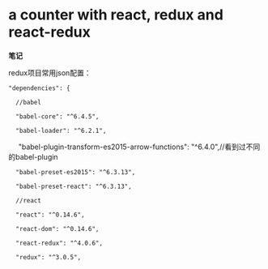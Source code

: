 # a counter with react, redux and react-redux

<strong>笔记</strong>

redux项目常用json配置：

    "dependencies": {
    
      //babel  
      
      "babel-core": "^6.4.5",

      "babel-loader": "^6.2.1",

      "babel-plugin-transform-es2015-arrow-functions": "^6.4.0",//看到过不同的babel-plugin

      "babel-preset-es2015": "^6.3.13",

      "babel-preset-react": "^6.3.13",
      
      //react

      "react": "^0.14.6",

      "react-dom": "^0.14.6",

      "react-redux": "^4.0.6",

      "redux": "^3.0.5",
